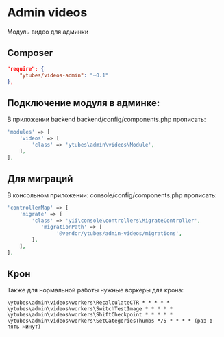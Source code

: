 # Admin videos
Модуль видео для админки

## Composer
```json
"require": {
    "ytubes/videos-admin": "~0.1"
},
```

## Подключение модуля в админке:
В приложении backend backend/config/components.php прописать:
```php
'modules' => [
    'videos' => [
        'class' => 'ytubes\admin\videos\Module',
    ],
],
```

## Для миграций
В консольном приложении: console/config/components.php прописать:
```php
'controllerMap' => [
    'migrate' => [
        'class' => 'yii\console\controllers\MigrateController',
           'migrationPath' => [
                '@vendor/ytubes/admin-videos/migrations',
        ],
    ],
],
```

## Крон
Также для нормальной работы нужные воркеры для крона:
```
\ytubes\admin\videos\workers\RecalculateCTR * * * * *
\ytubes\admin\videos\workers\SwitchTestImage * * * * *
\ytubes\admin\videos\workers\ShiftCheckpoint * * * * *
\ytubes\admin\videos\workers\SetCategoriesThumbs */5 * * * * (раз в пять минут)
```

